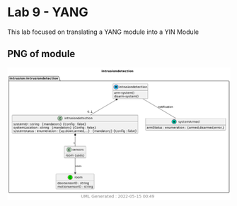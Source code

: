 # Lab 9 - YANG

This lab focused on translating a YANG module into a YIN Module

## PNG of module

![intrusiondetection](resources/intrusiondetection.png)
